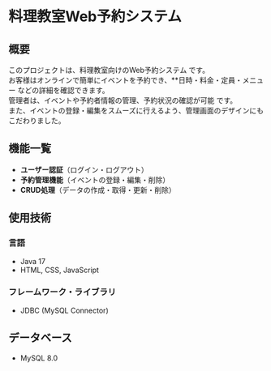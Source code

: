 # 料理教室Web予約システム

## 概要
このプロジェクトは、料理教室向けのWeb予約システム です。  
お客様はオンラインで簡単にイベントを予約でき、**日時・料金・定員・メニュー などの詳細を確認できます。  
管理者は、イベントや予約者情報の管理、予約状況の確認が可能 です。  
また、イベントの登録・編集をスムーズに行えるよう、管理画面のデザインにもこだわりました。  

## 機能一覧
- **ユーザー認証**（ログイン・ログアウト）
- **予約管理機能**（イベントの登録・編集・削除）
- **CRUD処理**（データの作成・取得・更新・削除）

## 使用技術
### 言語
- Java 17
- HTML, CSS, JavaScript

### フレームワーク・ライブラリ
- JDBC (MySQL Connector)

## データベース
- MySQL 8.0
